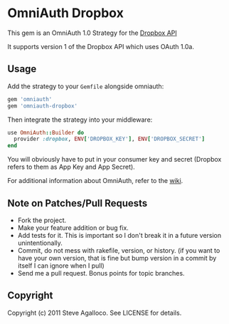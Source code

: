 OmniAuth Dropbox
================

This gem is an OmniAuth 1.0 Strategy for the [Dropbox API](https://www.dropbox.com/developers)

It supports version 1 of the Dropbox API which uses OAuth 1.0a.

Usage
-----

Add the strategy to your `Gemfile` alongside omniauth:

```ruby
gem 'omniauth'
gem 'omniauth-dropbox'
```

Then integrate the strategy into your middleware:

```ruby
use OmniAuth::Builder do
  provider :dropbox, ENV['DROPBOX_KEY'], ENV['DROPBOX_SECRET']
end
```

You will obviously have to put in your consumer key and secret (Dropbox refers to them as App Key and App Secret).

For additional information about OmniAuth, refer to the [wiki](https://github.com/intridea/omniauth/wiki).

Note on Patches/Pull Requests
-----------------------------

* Fork the project.
* Make your feature addition or bug fix.
* Add tests for it. This is important so I don't break it in a
  future version unintentionally.
* Commit, do not mess with rakefile, version, or history.
  (if you want to have your own version, that is fine but bump version in a commit by itself I can ignore when I pull)
* Send me a pull request. Bonus points for topic branches.

Copyright
---------

Copyright (c) 2011 Steve Agalloco. See LICENSE for details.